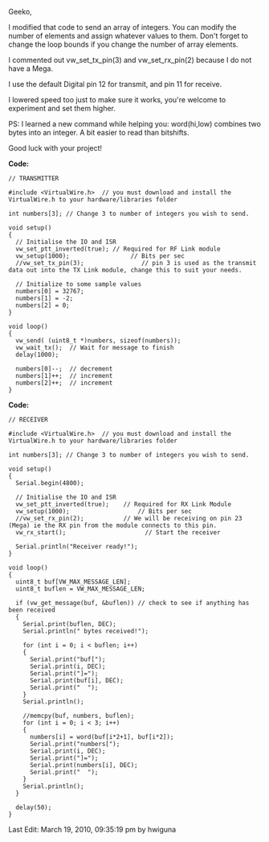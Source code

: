 Geeko,

I modified that code to send an array of integers.  You can modify the number of elements and assign whatever values to them.  Don't forget to change the loop bounds if you change the number of array elements.

I commented out vw_set_tx_pin(3) and vw_set_rx_pin(2) because I do not have a Mega.  

I use the default Digital pin 12 for transmit, and pin 11 for receive.

I lowered speed too just to make sure it works, you're welcome to experiment and set them higher.

PS: I learned a new command while helping you: word(hi,low) combines two bytes into an integer.  A bit easier to read than bitshifts.

Good luck with your project!

**Code:**

~~~
// TRANSMITTER

#include <VirtualWire.h>  // you must download and install the VirtualWire.h to your hardware/libraries folder

int numbers[3]; // Change 3 to number of integers you wish to send.

void setup()
{
  // Initialise the IO and ISR
  vw_set_ptt_inverted(true); // Required for RF Link module
  vw_setup(1000);                 // Bits per sec
  //vw_set_tx_pin(3);                // pin 3 is used as the transmit data out into the TX Link module, change this to suit your needs.

  // Initialize to some sample values
  numbers[0] = 32767;
  numbers[1] = -2;
  numbers[2] = 0;
}

void loop()
{
  vw_send( (uint8_t *)numbers, sizeof(numbers));
  vw_wait_tx();  // Wait for message to finish
  delay(1000);

  numbers[0]--;  // decrement
  numbers[1]++;  // increment
  numbers[2]++;  // increment
} 
~~~


**Code:**

~~~
// RECEIVER

#include <VirtualWire.h>  // you must download and install the VirtualWire.h to your hardware/libraries folder

int numbers[3]; // Change 3 to number of integers you wish to send.

void setup()
{
  Serial.begin(4800);

  // Initialise the IO and ISR
  vw_set_ptt_inverted(true);    // Required for RX Link Module
  vw_setup(1000);                   // Bits per sec
  //vw_set_rx_pin(2);           // We will be receiving on pin 23 (Mega) ie the RX pin from the module connects to this pin.
  vw_rx_start();                      // Start the receiver

  Serial.println("Receiver ready!");
}

void loop()
{
  uint8_t buf[VW_MAX_MESSAGE_LEN];
  uint8_t buflen = VW_MAX_MESSAGE_LEN;

  if (vw_get_message(buf, &buflen)) // check to see if anything has been received
  {
    Serial.print(buflen, DEC);
    Serial.println(" bytes received!");
  
    for (int i = 0; i < buflen; i++)
    {
      Serial.print("buf[");
      Serial.print(i, DEC);
      Serial.print("]=");
      Serial.print(buf[i], DEC);
      Serial.print("  ");
    }
    Serial.println();

    //memcpy(buf, numbers, buflen);
    for (int i = 0; i < 3; i++)
    {
      numbers[i] = word(buf[i*2+1], buf[i*2]);
      Serial.print("numbers[");
      Serial.print(i, DEC);
      Serial.print("]=");
      Serial.print(numbers[i], DEC);
      Serial.print("  ");
    }
    Serial.println();
  }
  
  delay(50);
} 
~~~

Last Edit: March 19, 2010, 09:35:19 pm by hwiguna 